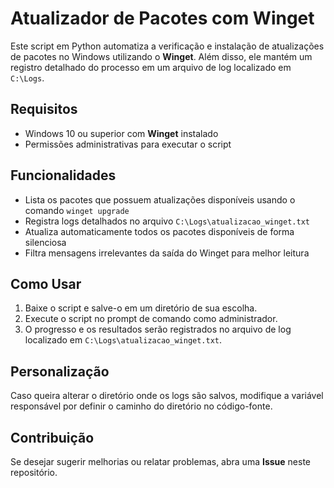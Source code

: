 # Atualizador de Pacotes com Winget

Este script em Python automatiza a verificação e instalação de atualizações de pacotes no Windows utilizando o **Winget**. Além disso, ele mantém um registro detalhado do processo em um arquivo de log localizado em `C:\Logs`.

## Requisitos

- Windows 10 ou superior com **Winget** instalado
- Permissões administrativas para executar o script

## Funcionalidades

- Lista os pacotes que possuem atualizações disponíveis usando o comando `winget upgrade`
- Registra logs detalhados no arquivo `C:\Logs\atualizacao_winget.txt`
- Atualiza automaticamente todos os pacotes disponíveis de forma silenciosa
- Filtra mensagens irrelevantes da saída do Winget para melhor leitura

## Como Usar

1. Baixe o script e salve-o em um diretório de sua escolha.
2. Execute o script no prompt de comando como administrador.
3. O progresso e os resultados serão registrados no arquivo de log localizado em `C:\Logs\atualizacao_winget.txt`.

## Personalização

Caso queira alterar o diretório onde os logs são salvos, modifique a variável responsável por definir o caminho do diretório no código-fonte.

## Contribuição

Se desejar sugerir melhorias ou relatar problemas, abra uma **Issue** neste repositório.